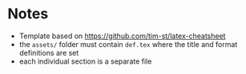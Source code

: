 # Notes

* Template based on https://github.com/tim-st/latex-cheatsheet
* the `assets/` folder must contain `def.tex` where the title and format definitions are set
* each individual section is a separate file
